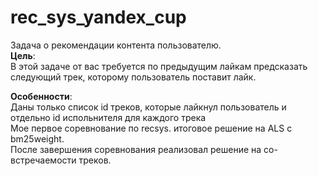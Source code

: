 # rec_sys_yandex_cup  
Задача о рекомендации контента пользователю.  
__Цель__:  
В этой задаче от вас требуется по предыдущим лайкам предсказать следующий трек, которому пользователь поставит лайк.

__Особенности__:  
Даны только список  id треков, которые лайкнул пользователь и отдельно id испольнителя для каждого трека  
Мое первое соревнование по recsys. итоговое решение на ALS с bm25weight.  
После завершения соревнования реализовал решение на со-встречаемости треков.
